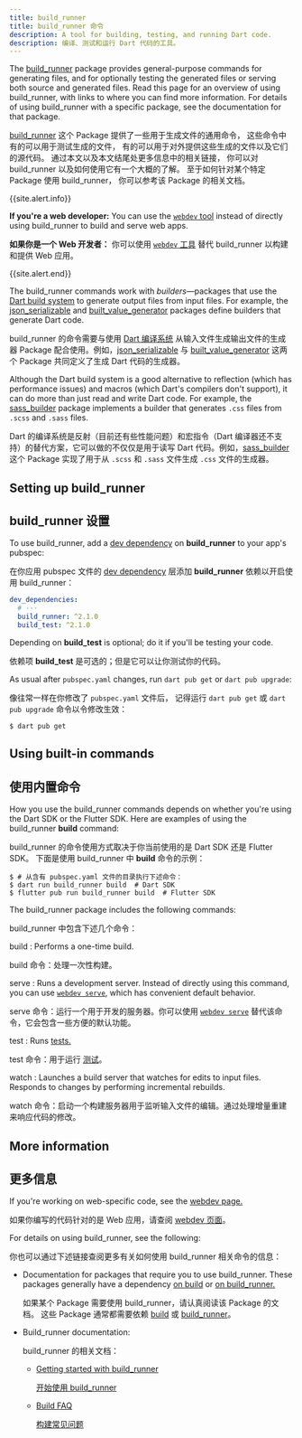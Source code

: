 ```yaml
---
title: build_runner
title: build_runner 命令
description: A tool for building, testing, and running Dart code.
description: 编译、测试和运行 Dart 代码的工具。
---
```


The [build_runner][] package provides general-purpose commands for generating files,
and for optionally testing the generated files
or serving both source and generated files.
Read this page for an overview of using build_runner, with links to
where you can find more information.
For details of using build_runner with a specific package,
see the documentation for that package.

[build_runner][] 这个 Package 提供了一些用于生成文件的通用命令，
这些命令中有的可以用于测试生成的文件，
有的可以用于对外提供这些生成的文件以及它们的源代码。
通过本文以及本文结尾处更多信息中的相关链接，
你可以对 build_runner 以及如何使用它有一个大概的了解。
至于如何针对某个特定 Package 使用 build_runner，
你可以参考该 Package 的相关文档。

{{site.alert.info}}

  **If you're a web developer:**
  You can use the [`webdev` tool][webdev] instead of directly using
  build_runner to build and serve web apps.
  
  **如果你是一个 Web 开发者：**
  你可以使用 [`webdev` 工具][webdev] 替代 build_runner 以构建和提供 Web 应用。
  
{{site.alert.end}}

The build_runner commands work with _builders_—packages
that use the [Dart build system][build]
to generate output files from input files.
For example, the [json_serializable][] and [built_value_generator][]
packages define builders that generate Dart code.

build_runner 的命令需要与使用 [Dart 编译系统][build] 从输入文件生成输出文件的生成器 Package 配合使用。例如，[json_serializable][] 与 [built_value_generator][] 这两个 Package 共同定义了生成 Dart 代码的生成器。

Although the Dart build system is a good alternative to
reflection (which has performance issues) and
macros (which Dart's compilers don't support),
it can do more than just read and write Dart code.
For example, the [sass_builder][] package implements a builder that
generates `.css` files from `.scss` and `.sass` files.

Dart 的编译系统是反射（目前还有些性能问题）和宏指令（Dart 编译器还不支持）的替代方案，它可以做的不仅仅是用于读写 Dart 代码。例如，[sass_builder][] 这个 Package 实现了用于从 `.scss` 和 `.sass` 文件生成 `.css` 文件的生成器。

## Setting up build_runner

## build_runner 设置

To use build_runner, add a [dev dependency][] on **build_runner**
to your app's pubspec:

在你应用 pubspec 文件的 [dev dependency][] 层添加 
**build_runner** 依赖以开启使用 build_runner：

<?code-excerpt "build_runner_usage/pubspec.yaml" from="dev_dependencies" replace="/args.*/# ···/g"?>
```yaml
dev_dependencies:
  # ···
  build_runner: ^2.1.0
  build_test: ^2.1.0
```

Depending on **build_test** is optional; do it if you'll be testing your code.

依赖项 **build_test** 是可选的；但是它可以让你测试你的代码。

As usual after `pubspec.yaml` changes, run `dart pub get` or `dart pub upgrade`:

像往常一样在你修改了 `pubspec.yaml` 文件后，
记得运行 `dart pub get` 或 `dart pub upgrade` 命令以令修改生效：

```terminal
$ dart pub get
```

## Using built-in commands

## 使用内置命令

How you use the build_runner commands depends on whether you're using
the Dart SDK or the Flutter SDK.
Here are examples of using the build_runner **build** command:

build_runner 的命令使用方式取决于你当前使用的是 Dart SDK 还是 Flutter SDK。
下面是使用 build_runner 中 **build** 命令的示例：

```terminal
$ # 从含有 pubspec.yaml 文件的目录执行下述命令：
$ dart run build_runner build  # Dart SDK
$ flutter pub run build_runner build  # Flutter SDK
```

The build_runner package includes the following commands:

build_runner 中包含下述几个命令：

build
: Performs a one-time build.

build 命令：处理一次性构建。

serve
: Runs a development server.
  Instead of directly using this command,
  you can use [`webdev serve`,][webdev serve]
  which has convenient default behavior.

serve 命令：运行一个用于开发的服务器。你可以使用 [`webdev serve`][webdev serve] 替代该命令，它会包含一些方便的默认功能。

test
: Runs [tests.][tests]

test 命令：用于运行 [测试][tests]。

watch
: Launches a build server that watches for edits to input files.
  Responds to changes by performing incremental rebuilds.

watch 命令：启动一个构建服务器用于监听输入文件的编辑。通过处理增量重建来响应代码的修改。

## More information

## 更多信息

If you're working on web-specific code,
see the [webdev page.][webdev]

如果你编写的代码针对的是 Web 应用，请查阅 [webdev 页面][webdev]。

For details on using build_runner, see the following:

你也可以通过下述链接查阅更多有关如何使用 build_runner 相关命令的信息：

- Documentation for packages that require you to use build_runner.
  These packages generally have a dependency
  [on build][] or [on build_runner.][]

  如果某个 Package 需要使用 build_runner，请认真阅读该 Package 的文档。
  这些 Package 通常都需要依赖
  [build][on build] 或 [build_runner][on build_runner.]。

- Build_runner documentation:

  build_runner 的相关文档：

  - [Getting started with build_runner][]

    [开始使用 build_runner][Getting started with build_runner]

  - [Build FAQ][]

    [构建常见问题][Build FAQ]

[build]: https://github.com/dart-lang/build
[Build FAQ]: https://github.com/dart-lang/build/blob/master/docs/faq.md
[build_runner]: {{site.pub-pkg}}/build_runner
[built_value_generator]: {{site.pub-pkg}}/built_value_generator
[dev dependency]: /tools/pub/dependencies#dev-dependencies
[Getting started with build_runner]: https://github.com/dart-lang/build/blob/master/docs/getting_started.md
[json_serializable]: {{site.pub-pkg}}/json_serializable
[on build]: {{site.pub-pkg}}?q=dependency%3Abuild
[on build_runner.]: {{site.pub-pkg}}?q=dependency%3Abuild_runner
[sass_builder]: {{site.pub-pkg}}/sass_builder
[tests]: /guides/testing
[webdev]: /tools/webdev
[webdev serve]: /tools/webdev#serve
